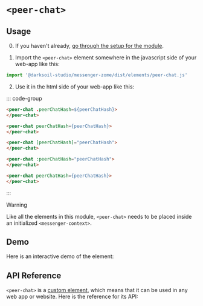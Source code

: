 # `<peer-chat>`

## Usage

0. If you haven't already, [go through the setup for the module](/documentation/setup).

1. Import the `<peer-chat>` element somewhere in the javascript side of your web-app like this:

```js
import '@darksoil-studio/messenger-zome/dist/elements/peer-chat.js'
```

2. Use it in the html side of your web-app like this:

::: code-group
```html [Lit]
<peer-chat .peerChatHash=${peerChatHash}>
</peer-chat>
```

```html [React]
<peer-chat peerChatHash={peerChatHash}>
</peer-chat>
```

```html [Angular]
<peer-chat [peerChatHash]="peerChatHash">
</peer-chat>
```

```html [Vue]
<peer-chat :peerChatHash="peerChatHash">
</peer-chat>
```

```html [Svelte]
<peer-chat peerChatHash={peerChatHash}>
</peer-chat>
```
:::

> [!WARNING]
> Like all the elements in this module, `<peer-chat>` needs to be placed inside an initialized `<messenger-context>`.

## Demo

Here is an interactive demo of the element:

<element-demo>
</element-demo>

<script setup>
import { onMounted } from "vue";
import { decodeHashFromBase64, encodeHashToBase64, fakeActionHash, fakeAgentPubKey } from '@holochain/client';
import { render } from "lit";
import { html, unsafeStatic } from "lit/static-html.js";
import { ProfilesClient, ProfilesStore } from '@darksoil-studio/profiles-zome';
import  '@darksoil-studio/profiles-zome/dist/elements/profiles-context.js';
import { ProfilesZomeMock, demoProfiles } from '@darksoil-studio/profiles-zome/dist/mocks.js';

import { MessengerZomeMock } from "../../ui/src/mocks.ts";
import { MessengerStore } from "../../ui/src/messenger-store.ts";
import { MessengerClient } from "../../ui/src/messenger-client.ts";

onMounted(async () => {
  // Elements need to be imported on the client side, not the SSR side
  // Reference: https://vitepress.dev/guide/ssr-compat#importing-in-mounted-hook
  await import('@api-viewer/docs/lib/api-docs.js');
  await import('@api-viewer/demo/lib/api-demo.js');
  if (!customElements.get('messenger-context')) await import('../../ui/src/elements/messenger-context.ts');
  if (!customElements.get('peer-chat')) await import('../../ui/src/elements/peer-chat.ts');

  const profiles = await demoProfiles();
  const keys = Array.from(profiles.keys())
  const mock = new MessengerZomeMock(keys[0]);
  const client = new MessengerClient(mock, "messenger_test");

  const peerChatHash = await client.createPeerChat(keys[1]);
  const profiles = await demoProfiles();

  const store = new MessengerStore(client);

  render(html`
  <profiles-context .store=${new ProfilesStore(new ProfilesClient(new ProfilesZomeMock(profiles), 'messenger_test'))}>
    <messenger-context .store=${store}>
      <api-demo src="custom-elements.json" only="peer-chat" exclude-knobs="store">
        <template data-element="peer-chat" data-target="host">
          <peer-chat style="height: 400px; width: 350px" peer-chat-hash="${unsafeStatic(encodeHashToBase64(peerChatHash))}"></peer-chat>
        </template>
      </api-demo>
    </messenger-context>
  </profiles-context>
  `, document.querySelector('element-demo'));
});
</script>

## API Reference

`<peer-chat>` is a [custom element](https://web.dev/articles/custom-elements-v1), which means that it can be used in any web app or website. Here is the reference for its API:

<api-docs src="custom-elements.json" only="peer-chat">
</api-docs>
